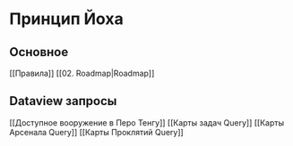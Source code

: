 # Принцип Йоха

## Основное
[[Правила]]
[[02. Roadmap|Roadmap]]
## Dataview запросы
[[Доступное вооружение в Перо Тенгу]]
[[Карты задач Query]]
[[Карты Арсенала Query]]
[[Карты Проклятий Query]]
